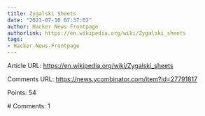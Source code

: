 ```yaml
---
title: Zygalski Sheets
date: "2021-07-10 07:37:02"
author: Hacker News Frontpage
authorlink: https://en.wikipedia.org/wiki/Zygalski_sheets
tags:
- Hacker-News-Frontpage
---
```


<p>Article URL: <a href="https://en.wikipedia.org/wiki/Zygalski_sheets">https://en.wikipedia.org/wiki/Zygalski_sheets</a></p>
<p>Comments URL: <a href="https://news.ycombinator.com/item?id=27791817">https://news.ycombinator.com/item?id=27791817</a></p>
<p>Points: 54</p>
<p># Comments: 1</p>
